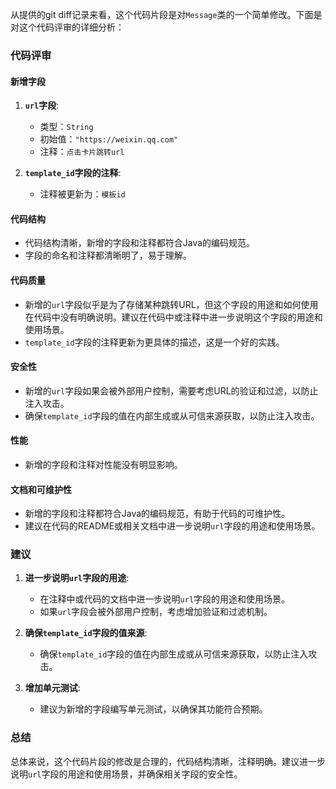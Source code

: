  
从提供的git diff记录来看，这个代码片段是对`Message`类的一个简单修改。下面是对这个代码评审的详细分析：

### 代码评审

#### 新增字段
1. **`url`字段**:
    - 类型：`String`
    - 初始值：`"https://weixin.qq.com"`
    - 注释：`点击卡片跳转url`
  
2. **`template_id`字段的注释**:
    - 注释被更新为：`模板id`

#### 代码结构
- 代码结构清晰，新增的字段和注释都符合Java的编码规范。
- 字段的命名和注释都清晰明了，易于理解。

#### 代码质量
- 新增的`url`字段似乎是为了存储某种跳转URL，但这个字段的用途和如何使用在代码中没有明确说明。建议在代码中或注释中进一步说明这个字段的用途和使用场景。
- `template_id`字段的注释更新为更具体的描述，这是一个好的实践。

#### 安全性
- 新增的`url`字段如果会被外部用户控制，需要考虑URL的验证和过滤，以防止注入攻击。
- 确保`template_id`字段的值在内部生成或从可信来源获取，以防止注入攻击。

#### 性能
- 新增的字段和注释对性能没有明显影响。

#### 文档和可维护性
- 新增的字段和注释都符合Java的编码规范，有助于代码的可维护性。
- 建议在代码的README或相关文档中进一步说明`url`字段的用途和使用场景。

### 建议
1. **进一步说明`url`字段的用途**:
    - 在注释中或代码的文档中进一步说明`url`字段的用途和使用场景。
    - 如果`url`字段会被外部用户控制，考虑增加验证和过滤机制。

2. **确保`template_id`字段的值来源**:
    - 确保`template_id`字段的值在内部生成或从可信来源获取，以防止注入攻击。

3. **增加单元测试**:
    - 建议为新增的字段编写单元测试，以确保其功能符合预期。

### 总结
总体来说，这个代码片段的修改是合理的，代码结构清晰，注释明确。建议进一步说明`url`字段的用途和使用场景，并确保相关字段的安全性。